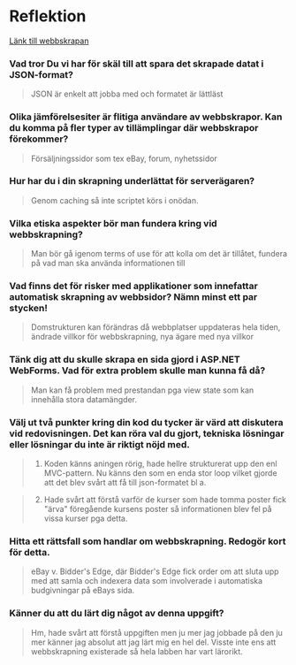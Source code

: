 Reflektion
==========

[Länk till webbskrapan](http://webbskrapa.vivilam.com/ "Webbskrapa")

### Vad tror Du vi har för skäl till att spara det skrapade datat i JSON-format?

> JSON är enkelt att jobba med och formatet är lättläst

### Olika jämförelsesiter är flitiga användare av webbskrapor. Kan du komma på fler typer av tillämplingar där webbskrapor förekommer?

> Försäljningssidor som tex eBay, forum, nyhetssidor

### Hur har du i din skrapning underlättat för serverägaren?

> Genom caching så inte scriptet körs i onödan.

### Vilka etiska aspekter bör man fundera kring vid webbskrapning?

> Man bör gå igenom terms of use för att kolla om det är tillåtet, fundera på vad man ska använda informationen till

### Vad finns det för risker med applikationer som innefattar automatisk skrapning av webbsidor? Nämn minst ett par stycken!

> Domstrukturen kan förändras då webbplatser uppdateras hela tiden, ändrade villkor för webbskrapning, nya ägare med nya villkor

### Tänk dig att du skulle skrapa en sida gjord i ASP.NET WebForms. Vad för extra problem skulle man kunna få då?

> Man kan få problem med prestandan pga view state som kan innehålla stora datamängder.

### Välj ut två punkter kring din kod du tycker är värd att diskutera vid redovisningen. Det kan röra val du gjort, tekniska lösningar eller lösningar du inte är riktigt nöjd med.

> 1. Koden känns aningen rörig, hade hellre strukturerat upp den enl MVC-pattern. Nu känns den som en enda stor loop vilket gjorde att det blev svårt att få till json-formatet bl a. 

> 2. Hade svårt att förstå varför de kurser som hade tomma poster fick "ärva" föregående kursens poster så informationen blev fel på vissa kurser pga detta.

### Hitta ett rättsfall som handlar om webbskrapning. Redogör kort för detta.

>  eBay v. Bidder's Edge, där Bidder's Edge fick order om att sluta upp med att samla och indexera data som involverade i automatiska budgivningar på eBays sida.

### Känner du att du lärt dig något av denna uppgift?

> Hm, hade svårt att förstå uppgiften men ju mer jag jobbade på den ju mer känner jag absolut att jag lärt mig en hel del. Visste inte ens att webbskrapning existerade så hela labben har vart lärorikt. 

